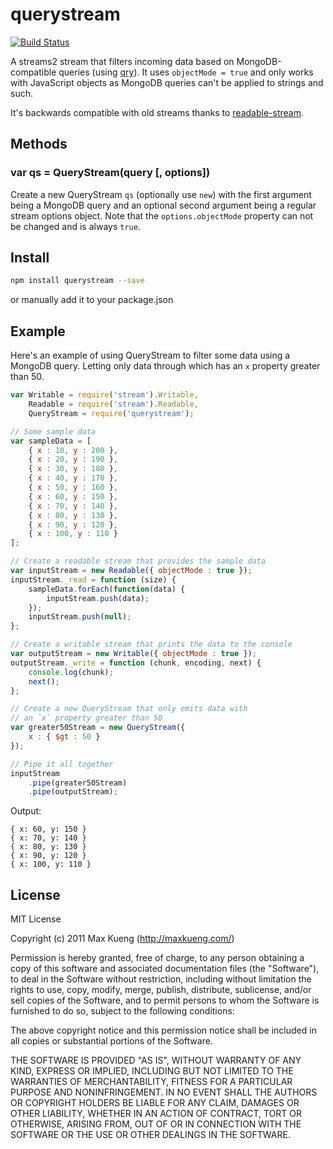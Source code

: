 querystream
===========

[![Build Status](https://secure.travis-ci.org/maxkueng/querystream.png?branch=master)](http://travis-ci.org/maxkueng/querystream)

A streams2 stream that filters incoming data based on MongoDB-compatible queries (using [qry](https://github.com/manuelstofer/qry)). It uses `objectMode = true` and only works with JavaScript objects as MongoDB queries can't be applied to strings and such.

It's backwards compatible with old streams thanks to [readable-stream](https://github.com/isaacs/readable-stream).

## Methods

### var qs = QueryStream(query [, options])

Create a new QueryStream `qs` (optionally use `new`) with the first argument being a MongoDB query and an optional second argument being a regular stream options object. Note that the `options.objectMode` property can not be changed and is always `true`.

## Install

```bash
npm install querystream --save
```
or manually add it to your package.json

## Example

Here's an example of using QueryStream to filter some data using a MongoDB query. Letting only data through which has an `x` property greater than 50.

```javascript
var Writable = require('stream').Writable,
	Readable = require('stream').Readable,
	QueryStream = require('querystream');

// Some sample data
var sampleData = [
	{ x : 10, y : 200 },
	{ x : 20, y : 190 },
	{ x : 30, y : 180 },
	{ x : 40, y : 170 },
	{ x : 50, y : 160 },
	{ x : 60, y : 150 },
	{ x : 70, y : 140 },
	{ x : 80, y : 130 },
	{ x : 90, y : 120 },
	{ x : 100, y : 110 }
];

// Create a readable stream that provides the sample data
var inputStream = new Readable({ objectMode : true });
inputStream._read = function (size) {
	sampleData.forEach(function(data) {
		inputStream.push(data);
	});
	inputStream.push(null);
};

// Create a writable stream that prints the data to the console
var outputStream = new Writable({ objectMode : true });
outputStream._write = function (chunk, encoding, next) {
	console.log(chunk);
	next();
};

// Create a new QueryStream that only emits data with 
// an `x` property greater than 50
var greater50Stream = new QueryStream({
	x : { $gt : 50 }
});

// Pipe it all together
inputStream
	.pipe(greater50Stream)
	.pipe(outputStream);
```

Output:

```
{ x: 60, y: 150 }
{ x: 70, y: 140 }
{ x: 80, y: 130 }
{ x: 90, y: 120 }
{ x: 100, y: 110 }
```

## License

MIT License

Copyright (c) 2011 Max Kueng (http://maxkueng.com/)
 
Permission is hereby granted, free of charge, to any person obtaining
a copy of this software and associated documentation files (the
"Software"), to deal in the Software without restriction, including
without limitation the rights to use, copy, modify, merge, publish,
distribute, sublicense, and/or sell copies of the Software, and to
permit persons to whom the Software is furnished to do so, subject to
the following conditions:
 
The above copyright notice and this permission notice shall be
included in all copies or substantial portions of the Software.
 
THE SOFTWARE IS PROVIDED "AS IS", WITHOUT WARRANTY OF ANY KIND,
EXPRESS OR IMPLIED, INCLUDING BUT NOT LIMITED TO THE WARRANTIES OF
MERCHANTABILITY, FITNESS FOR A PARTICULAR PURPOSE AND
NONINFRINGEMENT. IN NO EVENT SHALL THE AUTHORS OR COPYRIGHT HOLDERS BE
LIABLE FOR ANY CLAIM, DAMAGES OR OTHER LIABILITY, WHETHER IN AN ACTION
OF CONTRACT, TORT OR OTHERWISE, ARISING FROM, OUT OF OR IN CONNECTION
WITH THE SOFTWARE OR THE USE OR OTHER DEALINGS IN THE SOFTWARE.
